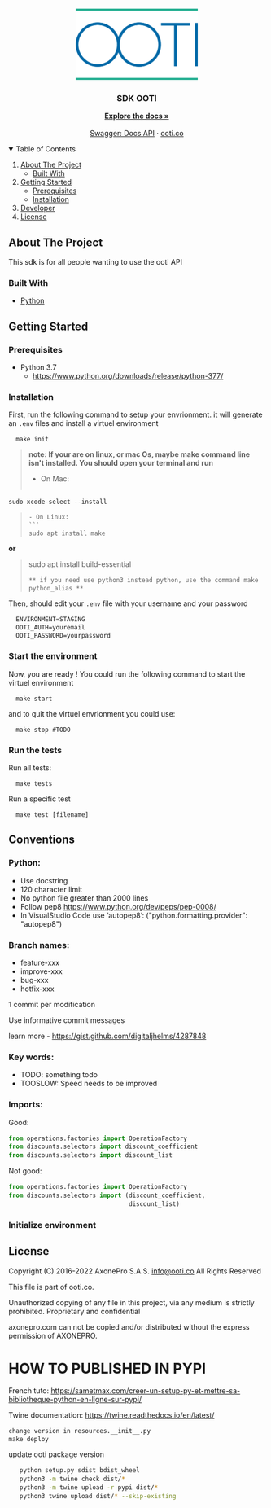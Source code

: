 <!-- PROJECT LOGO -->
<br />
<p align="center">
  <a href="https://github.com/axonepro/sdk-ooti/blob/master/README.md">
    <img src="static/logo.png" alt="Logo" width="240" height="140">
  </a>

  <h3 align="center">SDK OOTI</h3>

  <p align="center">
    <a href="https://github.com/axonepro/sdk-ooti/blob/master/README.md"><strong>Explore the docs »</strong></a>
    <br />
    <br />
    <a href="https://app.ooti.co/api/v1/docs/">Swagger: Docs API</a>
    ·
    <a href="https://ooti.co/">ooti.co</a>
  </p>
</p>


<!-- TABLE OF CONTENTS -->
<details open="open">
  <summary>Table of Contents</summary>
  <ol>
    <li>
      <a href="#about-the-project">About The Project</a>
      <ul>
        <li><a href="#built-with">Built With</a></li>
      </ul>
    </li>
    <li>
      <a href="#getting-started">Getting Started</a>
      <ul>
        <li><a href="#prerequisites">Prerequisites</a></li>
        <li><a href="#installation">Installation</a></li>
      </ul>
    </li>
    <li>
        <a href="#developer">Developer</a>
    </li>
    <li><a href="#license">License</a></li>
  </ol>
</details>



<!-- ABOUT THE PROJECT -->
## About The Project

This sdk is for all people wanting to use the ooti API


### Built With

* [Python](https://www.python.org/)


<!-- GETTING STARTED -->
## Getting Started

### Prerequisites

* Python 3.7
  - https://www.python.org/downloads/release/python-377/


### Installation

First, run the following command to setup your envrionment.
it will generate an ```.env``` files and install a virtuel environment

```
  make init
```

>  **note: If your are on linux, or mac Os, maybe make command line isn't installed. You should open your terminal and run**
>  - On Mac:
>  ````
    sudo xcode-select --install
>  ````
>  - On Linux:
>  ```
>  sudo apt install make
  **or**
>  sudo apt install build-essential
>  ```
> ** if you need use python3 instead python, use the command make python_alias **

Then, should edit your ```.env``` file with your username and your password

```
  ENVIRONMENT=STAGING
  OOTI_AUTH=youremail
  OOTI_PASSWORD=yourpassword
```

### Start the environment
Now, you are ready ! You could run the following command to start the virtuel environment
```
  make start
```
and to quit the virtuel envrionment you could use:
```
  make stop #TODO
```

### Run the tests

Run all tests:
```
  make tests
```

Run a specific test
```
  make test [filename]
```


<!-- CONVENTIONS -->
## Conventions

### Python:
* Use docstring
* 120 character limit
* No python file greater than 2000 lines
* Follow pep8 https://www.python.org/dev/peps/pep-0008/
* In VisualStudio Code use ‘autopep8’: ("python.formatting.provider": "autopep8")


### Branch names:
* feature-xxx
* improve-xxx
* bug-xxx
* hotfix-xxx

1 commit per modification

Use informative commit messages

learn more - https://gist.github.com/digitaljhelms/4287848

### Key words:
* TODO: something todo
* TOOSLOW: Speed needs to be improved

### Imports:
Good:
   ```py
   from operations.factories import OperationFactory
   from discounts.selectors import discount_coefficient
   from discounts.selectors import discount_list
   ```
Not good:
   ```py
   from operations.factories import OperationFactory
   from discounts.selectors import (discount_coefficient,
                                    discount_list)
   ```

### Initialize environment


<!-- LICENSE -->
## License

Copyright (C) 2016-2022 AxonePro S.A.S. info@ooti.co All Rights Reserved

This file is part of ooti.co.

Unauthorized copying of any file in this project, via any medium is strictly prohibited. Proprietary and confidential

axonepro.com can not be copied and/or distributed without the express permission of AXONEPRO.

# HOW TO PUBLISHED IN PYPI
French tuto: https://sametmax.com/creer-un-setup-py-et-mettre-sa-bibliotheque-python-en-ligne-sur-pypi/

Twine documentation: https://twine.readthedocs.io/en/latest/

```
change version in resources.__init__.py
make deploy
```


update ooti package version
```sh
   python setup.py sdist bdist_wheel
   python3 -m twine check dist/*
   python3 -m twine upload -r pypi dist/*
   python3 twine upload dist/* --skip-existing
```

<!-- MARKDOWN LINKS & IMAGES -->
[linkedin-url]: https://www.linkedin.com/company/ooti-co/
[linkedin-shield]: https://img.shields.io/badge/-LinkedIn-black.svg?style=for-the-badge&logo=linkedin&colorB=555
[contributors-url]: https://github.com/axonepro/sdk-ooti/graphs/contributors
